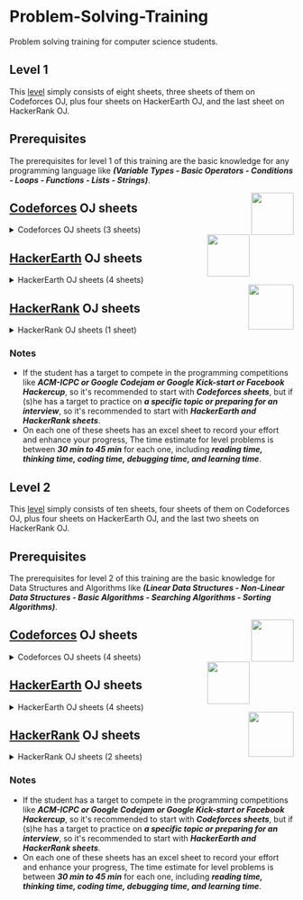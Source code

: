 # Problem-Solving-Training

Problem solving training for computer science students.

## Level 1

This [level](https://github.com/cs-MohamedAyman/Problem-Solving-Training/tree/master/level%201) simply consists of eight sheets, three sheets of them on Codeforces OJ, plus four sheets on HackerEarth OJ, and the last sheet on HackerRank OJ.

## Prerequisites

The prerequisites for level 1 of this training are the basic knowledge for any programming language like ***(Variable Types - Basic Operators - Conditions - Loops - Functions - Lists - Strings)***.

<img align="right" width="75" height="75" src="https://github.com/cs-MohamedAyman/Problem-Solving-Training/blob/master/online-judges-logos/codeforces.jpg">

## [Codeforces](https://codeforces.com/) OJ sheets

<details>
	<summary>Codeforces OJ sheets (3 sheets)</summary>
	
The Codeforces OJ sheets [codeforces - phase 1-1](https://github.com/cs-MohamedAyman/Problem-Solving-Training/blob/master/level%201/codeforces%20-%20phase%201-1.pdf), [codeforces - phase 1-2](https://github.com/cs-MohamedAyman/Problem-Solving-Training/blob/master/level%201/codeforces%20-%20phase%201-2.pdf), [codeforces - phase 1-3](https://github.com/cs-MohamedAyman/Problem-Solving-Training/blob/master/level%201/codeforces%20-%20phase%201-3.pdf) contain A-Div2 problems, and each sheet of them divided into 5 classes of problems (Basic Operators - Conditions - Loops - Lists - Strings). These sheets were sorted based on difficulty and grouped by the type of problems as mentioned. Finally, each sheet contains ~100 problems.

### Agenda of [codeforces - phase 1-1](https://github.com/cs-MohamedAyman/Problem-Solving-Training/blob/master/level%201/codeforces%20-%20phase%201-1.pdf) sheet (100 problems) `[50H]`

| Category        | Problems    |
| ----------------|:-----------:|
| Basic Operator  | 5 problems  |
| Condition       | 10 problems |
| Loop            | 20 problems |
| String          | 20 problems |
| List            | 40 problems |

### Agenda of [codeforces - phase 1-2](https://github.com/cs-MohamedAyman/Problem-Solving-Training/blob/master/level%201/codeforces%20-%20phase%201-2.pdf) sheet (100 problems) `[50H]`

| Category        | Problems    |
| ----------------|:-----------:|
| Basic Operator  | 5 problems  |
| Condition       | 10 problems |
| Loop            | 20 problems |
| String          | 20 problems |
| List            | 40 problems |

### Agenda of [codeforces - phase 1-3](https://github.com/cs-MohamedAyman/Problem-Solving-Training/blob/master/level%201/codeforces%20-%20phase%201-3.pdf) sheet (100 problems) `[50H]`

| Category        | Problems    |
| ----------------|:-----------:|
| Basic Operator  | 5 problems  |
| Condition       | 10 problems |
| Loop            | 20 problems |
| String          | 20 problems |
| List            | 40 problems |

</details>

<img align="right" width="75" height="75" src="https://github.com/cs-MohamedAyman/Problem-Solving-Training/blob/master/online-judges-logos/hackerearth.jpg">

## [HackerEarth](http://hackerearth.com/) OJ sheets

<details>
	<summary>HackerEarth OJ sheets (4 sheets)</summary>
	
The HackerEarth OJ sheets [hackerearth - phase 1-1](https://github.com/cs-MohamedAyman/Problem-Solving-Training/blob/master/level%201/hackerearth%20-%20phase%201-1.pdf), [hackerearth - phase 1-2](https://github.com/cs-MohamedAyman/Problem-Solving-Training/blob/master/level%201/hackerearth%20-%20phase%201-2.pdf), [hackerearth - phase 1-3](https://github.com/cs-MohamedAyman/Problem-Solving-Training/blob/master/level%201/hackerearth%20-%20phase%201-3.pdf) contain implementation problems and basic programming problems. These sheets were sorted based on difficulty. Each sheet contains ~100 problems. For the last sheet [hackerearth - phase 1-basic-programming](https://github.com/cs-MohamedAyman/Problem-Solving-Training/blob/master/level%201/hackerearth%20-%20phase%201-basic-programming.pdf) that focus on the basic programming problems, It's divided into 4 classes of problems (Input/Output - Bit Manipulation - Recursion - Operators). Also, this sheet was sorted based on difficulty and grouped by the type of problems as mentioned. Finally, this sheet contains ~130 problems.

### Agenda of [hackerearth - phase 1-1](https://github.com/cs-MohamedAyman/Problem-Solving-Training/blob/master/level%201/hackerearth%20-%20phase%201-1.pdf) sheet (100 problems) `[50H]`

| Category        | Problems    |
| ----------------|:-----------:|
| Implementation  | 25 problems |
| Implementation  | 25 problems |
| Implementation  | 25 problems |
| Implementation  | 25 problems |

### Agenda of [hackerearth - phase 1-2](https://github.com/cs-MohamedAyman/Problem-Solving-Training/blob/master/level%201/hackerearth%20-%20phase%201-2.pdf) sheet (100 problems) `[50H]`

| Category        | Problems    |
| ----------------|:-----------:|
| Implementation  | 25 problems |
| Implementation  | 25 problems |
| Implementation  | 25 problems |
| Implementation  | 25 problems |

### Agenda of [hackerearth - phase 1-3](https://github.com/cs-MohamedAyman/Problem-Solving-Training/blob/master/level%201/hackerearth%20-%20phase%201-3.pdf) sheet (100 problems) `[50H]`

| Category        | Problems    |
| ----------------|:-----------:|
| Implementation  | 25 problems |
| Implementation  | 25 problems |
| Implementation  | 25 problems |
| Implementation  | 25 problems |

### Agenda of [hackerearth - phase 1-basic-programming](https://github.com/cs-MohamedAyman/Problem-Solving-Training/blob/master/level%201/hackerearth%20-%20phase%201-basic-programming.pdf) sheet (130 problems) `[70H]`

| Category          | Problems    |
| ------------------|:-----------:|
| Input/Output      | 50 problems |
| Bit Manipulation  | 70 problems |
| Recursion         | 10 problems |
| Operators         | 5 problems  |

</details>

<img align="right" width="80" height="80" src="https://github.com/cs-MohamedAyman/Problem-Solving-Training/blob/master/online-judges-logos/hackerrank.jpg">

## [HackerRank](https://www.hackerrank.com/) OJ sheets

<details>
	<summary>HackerRank OJ sheets (1 sheet)</summary>
	
The HackerRank OJ sheet [hackerrank - phase 1-functional-programming](https://github.com/cs-MohamedAyman/Problem-Solving-Training/blob/master/level%201/hackerrank%20-%20phase%201-functional-programming.pdf), It's divided into 6 classes of problems (Introduction - Recursion - Functional Structures - Memoization - Ad-Hoc - Misc). Also, this sheet was sorted based on difficulty and grouped by the type of problems as mentioned. Finally, this sheet contains ~80 problems.

### Agenda of [hackerrank - phase 1-functional-programming](https://github.com/cs-MohamedAyman/Problem-Solving-Training/blob/master/level%201/hackerrank%20-%20phase%201-functional-programming.pdf) sheet (80 problems) `[40H]`

| Category               | Problems    |
| -----------------------|:-----------:|
| Introduction           | 25 problems |
| Recursion              | 20 problems |
| Functional Structures  | 10 problems |
| Memoization            | 10 problems |
| Ad-Hoc                 | 15 problems |
| Misc                   | 5 problems  |

</details>

### Notes

* If the student has a target to compete in the programming competitions like ***ACM-ICPC or Google Codejam or Google Kick-start or Facebook Hackercup***, so it's recommended to start with ***Codeforces sheets***, but if (s)he has a target to practice on ***a specific topic or preparing for an interview***, so it's recommended to start with ***HackerEarth and HackerRank sheets***.
* On each one of these sheets has an excel sheet to record your effort and enhance your progress, The time estimate for level problems is between ***30 min to 45 min*** for each one, including ***reading time, thinking time, coding time, debugging time, and learning time***.


## Level 2

This [level](https://github.com/cs-MohamedAyman/Problem-Solving-Training/tree/master/level%202) simply consists of ten sheets, four sheets of them on Codeforces OJ, plus four sheets on HackerEarth OJ, and the last two sheets on HackerRank OJ.

## Prerequisites

The prerequisites for level 2 of this training are the basic knowledge for Data Structures and Algorithms like ***(Linear Data Structures - Non-Linear Data Structures - Basic Algorithms - Searching Algorithms - Sorting Algorithms)***.

<img align="right" width="75" height="75" src="https://github.com/cs-MohamedAyman/Problem-Solving-Training/blob/master/online-judges-logos/codeforces.jpg">

## [Codeforces](https://codeforces.com/) OJ sheets

<details>
	<summary>Codeforces OJ sheets (4 sheets)</summary>
	
The Codeforces OJ sheets [codeforces - phase 2-1](https://github.com/cs-MohamedAyman/Problem-Solving-Training/blob/master/level%202/codeforces%20-%20phase%202-1.pdf), [codeforces - phase 2-2](https://github.com/cs-MohamedAyman/Problem-Solving-Training/blob/master/level%202/codeforces%20-%20phase%202-2.pdf), [codeforces - phase 2-3](https://github.com/cs-MohamedAyman/Problem-Solving-Training/blob/master/level%202/codeforces%20-%20phase%202-3.pdf) contain B-Div2 problems, and each sheet of them divided into 5 classes of problems (Data Structure - Mathematical - String - Greedy - Brute Force). These sheets were sorted based on difficulty and grouped by the type of problems as mentioned. Finally, each sheet contains ~90 problems.
For the last sheet [codeforces - phase 2-gym-contests](https://github.com/cs-MohamedAyman/Problem-Solving-Training/blob/master/level%202/codeforces%20-%20phase%202-gym-contests.pdf) that focus on gym-contests, It's divided into 3 classes of contests, that contains ~100 contests. 

### Agenda of [codeforces - phase 2-1](https://github.com/cs-MohamedAyman/Problem-Solving-Training/blob/master/level%202/codeforces%20-%20phase%202-1.pdf) sheet (85 problems) `[50H]`

| Category        | Problems    |
| ----------------|:-----------:|
| Data Structure  | 15 problems |
| Mathematical    | 25 problems |
| String          | 15 problems |
| Greedy          | 25 problems |
| Brute Force     | 5 problems  |

### Agenda of [codeforces - phase 2-2](https://github.com/cs-MohamedAyman/Problem-Solving-Training/blob/master/level%202/codeforces%20-%20phase%202-2.pdf) sheet (85 problems) `[50H]`

| Category        | Problems    |
| ----------------|:-----------:|
| Data Structure  | 15 problems |
| Mathematical    | 25 problems |
| String          | 15 problems |
| Greedy          | 25 problems |
| Brute Force     | 5 problems  |

### Agenda of [codeforces - phase 2-3](https://github.com/cs-MohamedAyman/Problem-Solving-Training/blob/master/level%202/codeforces%20-%20phase%202-3.pdf) sheet (100 problems) `[50H]`

| Category        | Problems    |
| ----------------|:-----------:|
| Data Structure  | 25 problems |
| Mathematical    | 25 problems |
| String          | 25 problems |
| Greedy          | 25 problems |
| Brute Force     | 5 problems  |

### Agenda of [codeforces - phase 2-gym-contests](https://github.com/cs-MohamedAyman/Problem-Solving-Training/blob/master/level%202/codeforces%20-%20phase%202-gym-contests.pdf) sheet (100 contests) `[200H]`

| Category                      | Problems    |
| ------------------------------|:-----------:|
| Educational Codeforces Rounds | 80 contests |
| Codeforces GYM Contests *     | 5 contests  |
| Codeforces GYM Contests **    | 15 contests |

</details>

<img align="right" width="75" height="75" src="https://github.com/cs-MohamedAyman/Problem-Solving-Training/blob/master/online-judges-logos/hackerearth.jpg">

## [HackerEarth](http://hackerearth.com/) OJ sheets

<details>
	<summary>HackerEarth OJ sheets (4 sheets)</summary>
	
The HackerEarth OJ sheets [hackerearth - phase 2-linear-data-structures](https://github.com/cs-MohamedAyman/Problem-Solving-Training/blob/master/level%202/hackerearth%20-%20phase%202-linear-data-structures.pdf), [hackerearth - phase 2-non-linear-data-structures](https://github.com/cs-MohamedAyman/Problem-Solving-Training/blob/master/level%202/hackerearth%20-%20phase%202-non-linear-data-structures.pdf), [hackerearth - phase 2-algorithms-searching](https://github.com/cs-MohamedAyman/Problem-Solving-Training/blob/master/level%202/hackerearth%20-%20phase%202-algorithms-searching.pdf), [hackerearth - phase 2-algorithms-sorting](https://github.com/cs-MohamedAyman/Problem-Solving-Training/blob/master/level%202/hackerearth%20-%20phase%202-algorithms-sorting.pdf), Each sheet contains linear and non-linear data structures problems, in addition to searching and sorting algorithms. These sheets were sorted based on difficulty and each sheet contains ~100 problems.

### Agenda of [hackerearth - phase 2-linear-data-structures](https://github.com/cs-MohamedAyman/Problem-Solving-Training/blob/master/level%202/hackerearth%20-%20phase%202-linear-data-structures.pdf) sheet (110 problems) `[60H]`

| Category                 | Problems    |
| -------------------------|:-----------:|
| Arrays 1D		   | 65 problems |
| Arrays Multi-dimensional | 20 problems |
| Stacks            	   | 25 problems |
| Queues  		   | 5 problems  |

### Agenda of [hackerearth - phase 2-non-linear-data-structures](https://github.com/cs-MohamedAyman/Problem-Solving-Training/blob/master/level%202/hackerearth%20-%20phase%202-non-linear-data-structures.pdf) sheet (90 problems) `[50H]`

| Category                | Problems    |
| ------------------------|:-----------:|
| Binary Tree             | 10 problems |
| Binary Search Tree      | 10 problems |
| Heaps / Priority Queues | 20 problems |
| Hash Tables             | 50 problems |

### Agenda of [hackerearth - phase 2-algorithms-searching](https://github.com/cs-MohamedAyman/Problem-Solving-Training/blob/master/level%202/hackerearth%20-%20phase%202-algorithms-searching.pdf) sheet (120 problems) `[60H]`

| Category         | Problems    |
| -----------------|:-----------:|
| Linear Search    | 15 problems |
| Binary Search I  | 50 problems |
| Binary Search II | 50 problems |
| Ternary Search   | 5 problems  |

### Agenda of [hackerearth - phase 2-algorithms-sorting](https://github.com/cs-MohamedAyman/Problem-Solving-Training/blob/master/level%202/hackerearth%20-%20phase%202-algorithms-sorting.pdf) sheet (60 problems) `[30H]`

| Category                       | Problems    |
| -------------------------------|:-----------:|
| Bubble & Selection & Insertion | 15 problems |
| Merge                          | 25 problems |
| Quick & Count & Heap           | 25 problems |

</details>

<img align="right" width="80" height="80" src="https://github.com/cs-MohamedAyman/Problem-Solving-Training/blob/master/online-judges-logos/hackerrank.jpg">

## [HackerRank](https://www.hackerrank.com/) OJ sheets

<details>
	<summary>HackerRank OJ sheets (2 sheets)</summary>
	
The HackerRank OJ sheets [hackerrank - phase 2-data-structures](https://github.com/cs-MohamedAyman/Problem-Solving-Training/blob/master/level%202/hackerrank%20-%20phase%202-data-structures.pdf), [hackerrank - phase 2-algorithms-basics](https://github.com/cs-MohamedAyman/Problem-Solving-Training/blob/master/level%202/hackerrank%20-%20phase%202-algorithms-basics.pdf), These sheets contain linear and non-linear data structures problems, and basic algorithms problems. Also, these sheets were sorted based on difficulty and grouped by the type of problems as mentioned. Finally, each sheet contains ~120 problems.

### Agenda of [hackerrank - phase 2-data-structures](https://github.com/cs-MohamedAyman/Problem-Solving-Training/blob/master/level%202/hackerrank%20-%20phase%202-data-structures.pdf) sheet (110 problems) `[60H]`

| Category                   | Problems    |
| ---------------------------|:-----------:|
| Arrays & Linked Lists      | 20 problems |
| Stacks & Queues            | 10 problems |
| Trees & Balanced Trees     | 20 problems |
| Heap & Disjoint Set & Trie | 10 problems |
| Advanced                   | 50 problems |

### Agenda of [hackerrank - phase 2-algorithms-basics](https://github.com/cs-MohamedAyman/Problem-Solving-Training/blob/master/level%202/hackerrank%20-%20phase%202-algorithms-basics.pdf) sheet (125 problems) `[60H]`

| Category       | Problems    |
| ---------------|:-----------:|
| Warm-up        | 10 problems |
| Recursion      | 10 problems |
| Sorting        | 15 problems |
| Search         | 25 problems |
| Implementation | 65 problems |

</details>

### Notes

* If the student has a target to compete in the programming competitions like ***ACM-ICPC or Google Codejam or Google Kick-start or Facebook Hackercup***, so it's recommended to start with ***Codeforces sheets***, but if (s)he has a target to practice on ***a specific topic or preparing for an interview***, so it's recommended to start with ***HackerEarth and HackerRank sheets***.
* On each one of these sheets has an excel sheet to record your effort and enhance your progress, The time estimate for level problems is between ***30 min to 45 min*** for each one, including ***reading time, thinking time, coding time, debugging time, and learning time***.
